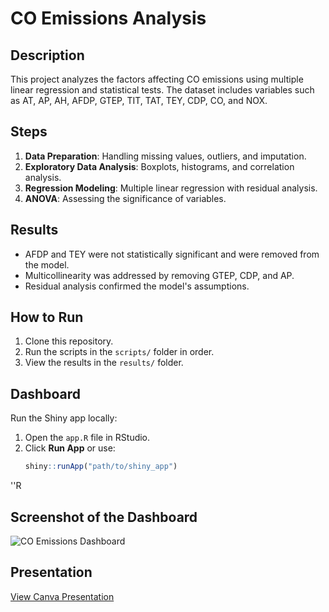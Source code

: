# CO Emissions Analysis

## Description
This project analyzes the factors affecting CO emissions using multiple linear regression and statistical tests. The dataset includes variables such as AT, AP, AH, AFDP, GTEP, TIT, TAT, TEY, CDP, CO, and NOX.

## Steps
1. **Data Preparation**: Handling missing values, outliers, and imputation.
2. **Exploratory Data Analysis**: Boxplots, histograms, and correlation analysis.
3. **Regression Modeling**: Multiple linear regression with residual analysis.
4. **ANOVA**: Assessing the significance of variables.

## Results
- AFDP and TEY were not statistically significant and were removed from the model.
- Multicollinearity was addressed by removing GTEP, CDP, and AP.
- Residual analysis confirmed the model's assumptions.

## How to Run
1. Clone this repository.
2. Run the scripts in the `scripts/` folder in order.
3. View the results in the `results/` folder.

## Dashboard
Run the Shiny app locally:
1. Open the `app.R` file in RStudio.
2. Click **Run App** or use:
   ```R
   shiny::runApp("path/to/shiny_app")
''R
## Screenshot of the Dashboard
   ![CO Emissions Dashboard](images/image.png)
## Presentation
   [View Canva Presentation]([https://www.canva.com/your-presentation-link](https://www.canva.com/design/DAGZIzOwp44/c89pkOlnE1aah88sGO9GIQ/edit?utm_content=DAGZIzOwp44&utm_campaign=designshare&utm_medium=link2&utm_source=sharebutton))
